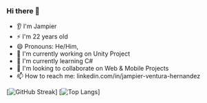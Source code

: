### Hi there 👋
- 👂 I'm Jampier
- ⚡ I'm 22 years old
- 😄 Pronouns: He/Him,
- 🔭 I'm currently working on Unity Project
- 🌱 I'm currently learning C#
- 👯 I'm looking to collaborate on Web & Mobile Projects
- 📫 How to reach me: linkedin.com/in/jampier-ventura-hernandez

[![GitHub Streak](https://github-readme-streak-stats.herokuapp.com?user=JampiV&theme=synthwave&border_radius=3.8&date_format=M%20j%5B%2C%20Y%5D)]
[![Top Langs](https://github-readme-stats.vercel.app/api/top-langs/?username=JampiV&layout=compact&theme=synthwave)]
